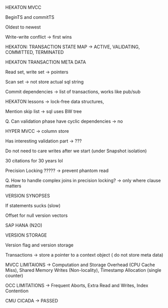 HEKATON MVCC

BeginTS and commitTS

Oldest to newest

Write-write conflict -> first wins

HEKATON: TRANSACTION STATE MAP -> ACTIVE, VALIDATING, COMMITTED, TERMINATED

HEKATON TRANSACTION META DATA

Read set, write set -> pointers

Scan set -> not store actual sql string

Commit dependencies -> list of transactions, works like pub/sub

HEKATON lessons -> lock-free data structures, 

Mention skip list -> sql uses BW tree

Q. Can validation phase have cyclic dependencies -> no

HYPER MVCC -> column store

Has interesting validation part -> ???

Do not need to care writes after we start (under Snapshot isolation)

30 citations for 30 years lol

Precision Locking ????? -> prevent phantom read

Q. How to handle complex joins in precision locking? -> only where clause matters

VERSION SYNOPSES

If statements sucks (slow)

Offset for null version vectors

SAP HANA (N2O)

VERSION STORAGE

Version flag and version storage

Transactions -> store a pointer to a context object ( do not store meta data)

MVCC LIMITAIONS -> Computation and Storage Overhead (CPU Cache Miss), Shared Memory Writes (Non-locality), Timestamp Allocation (single counter)

OCC LIMITATIONS -> Frequent Aborts, Extra Read and Writes, Index Contention

CMU CICADA -> PASSED

